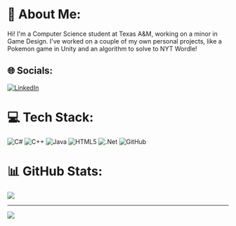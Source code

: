 # 💫 About Me:
Hi! I'm a Computer Science student at Texas A&M, working on a minor in Game Design. I've worked on a couple of my own personal projects, like a Pokemon game in Unity and an algorithm to solve to NYT Wordle!


## 🌐 Socials:
[![LinkedIn](https://img.shields.io/badge/LinkedIn-%230077B5.svg?logo=linkedin&logoColor=white)](https://linkedin.com/in/evankostov) 

# 💻 Tech Stack:
![C#](https://img.shields.io/badge/c%23-%23239120.svg?style=for-the-badge&logo=csharp&logoColor=white) ![C++](https://img.shields.io/badge/c++-%2300599C.svg?style=for-the-badge&logo=c%2B%2B&logoColor=white) ![Java](https://img.shields.io/badge/java-%23ED8B00.svg?style=for-the-badge&logo=openjdk&logoColor=white) ![HTML5](https://img.shields.io/badge/html5-%23E34F26.svg?style=for-the-badge&logo=html5&logoColor=white) ![.Net](https://img.shields.io/badge/.NET-5C2D91?style=for-the-badge&logo=.net&logoColor=white) ![GitHub](https://img.shields.io/badge/github-%23121011.svg?style=for-the-badge&logo=github&logoColor=white)
# 📊 GitHub Stats:
![](https://github-readme-streak-stats.herokuapp.com/?user=MitosisMan&theme=dark&hide_border=false)<br/>

---
[![](https://visitcount.itsvg.in/api?id=MitosisMan&icon=0&color=0)](https://visitcount.itsvg.in)

<!-- Proudly created with GPRM ( https://gprm.itsvg.in ) -->
